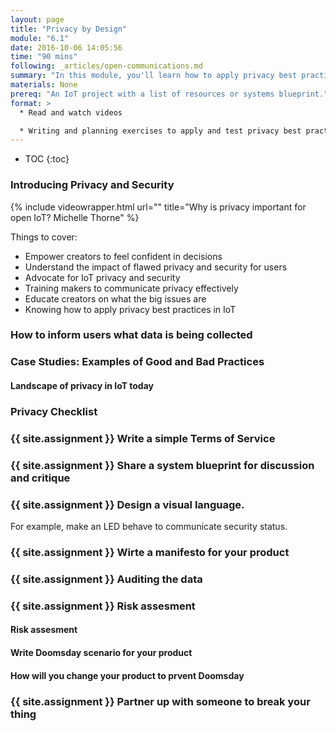 ```yaml
---
layout: page
title: "Privacy by Design"
module: "6.1"
date: 2016-10-06 14:05:56
time: "90 mins"
following: _articles/open-communications.md
summary: "In this module, you'll learn how to apply privacy best practices to your IoT project."
materials: None
prereq: "An IoT project with a list of resources or systems blueprint."
format: >
  * Read and watch videos

  * Writing and planning exercises to apply and test privacy best practices
---
```

* TOC
{:toc}


### Introducing Privacy and Security


{% include videowrapper.html
  url=""
  title="Why is privacy important for open IoT? Michelle Thorne" %}

Things to cover:

* Empower creators to feel confident in decisions
* Understand the impact of flawed privacy and security for users
* Advocate for IoT privacy and security
* Training makers to communicate privacy effectively
* Educate creators on what the big issues are
* Knowing how to apply privacy best practices in IoT

### How to inform users what data is being collected

### Case Studies: Examples of Good and Bad Practices

#### Landscape of privacy in IoT today

### Privacy Checklist

### {{ site.assignment }} Write a simple Terms of Service

### {{ site.assignment }} Share a system blueprint for discussion and critique

### {{ site.assignment }} Design a visual language.

For example, make an LED behave to communicate security status.

### {{ site.assignment }} Wirte a manifesto for your product

### {{ site.assignment }} Auditing the data

### {{ site.assignment }} Risk assesment

#### Risk assesment

#### Write Doomsday scenario for your product

#### How will you change your product to prvent Doomsday

### {{ site.assignment }} Partner up with someone to break your thing
